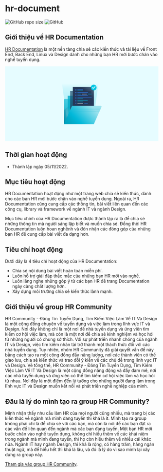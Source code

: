 # hr-document

![GitHub repo size](https://img.shields.io/github/repo-size/vnodesign/hr-document)
![GitHub](https://img.shields.io/github/license/vnodesign/hr-document)

## Giới thiệu về HR Documentation

[HR Documentation](https://hrpenci.site) là một nền tảng chia sẻ các kiến thức
và tài liệu về Front End, Back End, Linux và Design dành cho những bạn HR mới
bước chân vào nghề tuyển dụng.

![Documentation Card](./public/static/documentation-card.png)

## Thời gian hoạt động

- Thành lập ngày 05/11/2022.

## Mục tiêu hoạt động

HR Documentation hoạt động như một trang web chia sẻ kiến thức, dành cho các bạn
HR mới bước chân vào nghề tuyển dụng. Ngoài ra, HR Documentation cũng cung cấp
các thông tin, bài viết liên quan đến các công cụ, library và framework về ngành
IT và ngành Design.

Mục tiêu chính của HR Documentation được thành lập ra là để chia sẻ những thông
tin mà người sáng lập biết và muốn chia sẻ. Đồng thời HR Documentation luôn hoan
nghênh và đón nhận các đóng góp của những bạn HR để cung cấp bài viết đa dạng
hơn.

## Tiêu chí hoạt động

Dưới đây là 4 tiêu chí hoạt động của HR Documentation:

- Chia sẻ nội dung bài viết hoàn toàn miễn phí.
- Luôn hỗ trợ giải đáp thắc mắc của những bạn HR mới vào nghề.
- Luôn lắng nghe những góp ý từ các bạn HR để trang Documentation ngày càng chất
  lượng hơn.
- Xây dựng môi trường chia sẻ kiến thức lành mạnh.

## Giới thiệu về group HR Community

HR Community - Đăng Tin Tuyển Dụng, Tìm Kiếm Việc Làm Về IT Và Design là một
cộng đồng chuyên về tuyển dụng và việc làm trong lĩnh vực IT và Design. Nơi đây
không chỉ là một nơi để nhà tuyển dụng và ứng viên tìm kiếm cơ hội việc làm, mà
còn là một nơi để chia sẻ kinh nghiệm và học hỏi từ những người có chung sở
thích. Với sự phát triển nhanh chóng của ngành IT và Design, việc tìm kiếm nhân
tài trở thành một thách thức đối với các nhà tuyển dụng. Tuy nhiên, nhóm HR
Community đã giải quyết vấn đề này bằng cách tạo ra một cộng đồng đầy năng
lượng, nơi các thành viên có thể giao lưu, chia sẻ kiến thức và trao đổi ý kiến
về các chủ đề trong lĩnh vực IT và Design. Về tổng thể, HR Community - Đăng Tin
Tuyển Dụng, Tìm Kiếm Việc Làm Về IT Và Design là một cộng đồng năng động và đầy
đam mê, nơi các nhà tuyển dụng và ứng viên có thể tìm kiếm cơ hội việc làm và
học hỏi từ nhau. Nơi đây là một điểm đến lý tưởng cho những người đang làm trong
lĩnh vực IT và Design muốn kết nối và phát triển nghề nghiệp của mình.

## Đâu là lý do mình tạo ra group HR Community?

Mình nhận thấy nhu cầu làm HR của mọi người cũng nhiều, mà trang bị các kiến
thức về ngành mà mình đang tuyển thì khá là ít. Mình tạo ra group không phải chỉ
là để chia sẻ với các bạn, mà còn là nơi để các bạn đặt ra các vấn đề liên quan
đến ngành mà các bạn đang tuyển. Một bạn HR mới bước chân vào nghề tuyển dụng,
không chỉ hiểu thêm về các khái niệm trong ngành mà mình đang tuyển, thì họ còn
hiểu thêm về nhiều cái khác nữa. Ngành IT hay ngành Design, thì khá là rộng, có
hàng trăm, hàng ngàn thuật ngữ, mà để hiểu hết thì khá là lâu, và đó là lý do vì
sao mình lại xây dựng ra group này.

[Tham gia vào group HR Community](https://www.facebook.com/groups/xomhr).
